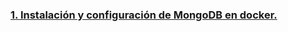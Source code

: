 ### [1. Instalación y configuración de MongoDB en docker.](https://github.com/aruipal/NoSQL/blob/main/1.%20Instalaci%C3%B3n%20MongoDB.md)
